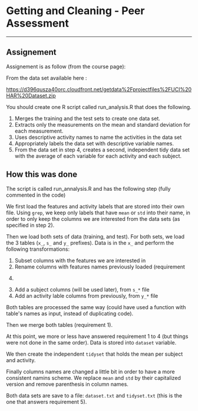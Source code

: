 
# Getting and Cleaning - Peer Assessment

---

## Assignement

Assignement is as follow (from the course page):

From the data set available here :

https://d396qusza40orc.cloudfront.net/getdata%2Fprojectfiles%2FUCI%20HAR%20Dataset.zip

You should create one R script called run_analysis.R that does the following.
 1. Merges the training and the test sets to create one data set.
 2. Extracts only the measurements on the mean and standard deviation for each measurement.
 3. Uses descriptive activity names to name the activities in the data set
 4. Appropriately labels the data set with descriptive variable names.
 5. From the data set in step 4, creates a second, independent tidy data set with the average of each variable for each activity and each subject.


## How this was done

The script is called run_annalysis.R and has the following step (fully
commented in the code)

We first load the features and activity labels that are stored into
their own file. Using `grep`, we keep only labels that have `mean` or `std`
into their name, in order to only keep the columns we are interested
from the data sets (as specified in step 2).

Then we load both sets of data (training, and test). For both sets, we
load the 3 tables (`x_`, `s_` and `y_` prefixes). Data is in the `x_`
and perform the following transformations:
 1. Subset columns with the features we are interested in
 2. Rename columns with features names previously loaded (requirement
4)
 3. Add a subject columns (will be used later), from `s_*` file
 4. Add an activity lable columns from previously, from `y_*` file

Both tables are processed the same way (could have used a function
with table's names as input, instead of duplicating code).

Then we merge both tables (requirement 1).

At this point, we more or less have answered requirement 1 to 4 (but
things were not done in the same order). Data is stored into `dataset` variable.

We then create the independent `tidyset` that holds the mean per
subject and activity.

Finally columns names are changed a little bit in order to have a more
consistent namins scheme. We replace `mean` and `std` by their
capitalized version and remove parenthesis in column names.

Both data sets are save to a file: `dataset.txt` and `tidyset.txt`
(this is the one that answers requirement 5).



